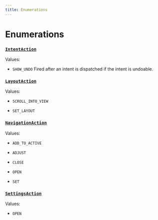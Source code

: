 ```yaml
---
title: Enumerations
---
```

# Enumerations
### [`IntentAction`](https://github.com/dxos/dxos/blob/c996a34fe/packages/sdk/app-framework/src/plugins/IntentPlugin/provides.ts#L30)



Values:
- `SHOW_UNDO` Fired after an intent is dispatched if the intent is undoable.


### [`LayoutAction`](https://github.com/dxos/dxos/blob/c996a34fe/packages/sdk/app-framework/src/plugins/common/layout.ts#L89)



Values:
- `SCROLL_INTO_VIEW` 

- `SET_LAYOUT` 


### [`NavigationAction`](https://github.com/dxos/dxos/blob/c996a34fe/packages/sdk/app-framework/src/plugins/common/navigation.ts#L102)



Values:
- `ADD_TO_ACTIVE` 

- `ADJUST` 

- `CLOSE` 

- `OPEN` 

- `SET` 


### [`SettingsAction`](https://github.com/dxos/dxos/blob/c996a34fe/packages/sdk/app-framework/src/plugins/common/settings.ts#L20)



Values:
- `OPEN` 


